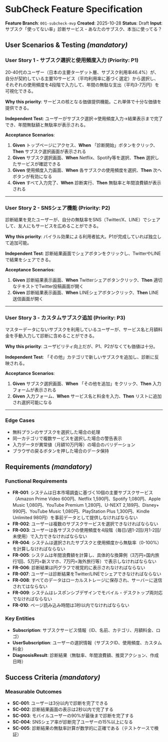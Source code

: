 # SubCheck Feature Specification

**Feature Branch**: `001-subcheck-mvp`
**Created**: 2025-10-28
**Status**: Draft
**Input**: サブスク「使ってない率」診断サービス - あなたのサブスク、本当に使ってる？

## User Scenarios & Testing *(mandatory)*

### User Story 1 - サブスク選択と使用頻度入力 (Priority: P1)

20-40代のユーザー（日本の主要ターゲット層、サブスク利用率46.4%）が、自分が契約している主要10サービス（平均利用率に基づく選定）から選択し、それぞれの使用頻度を4段階で入力して、年間の無駄な支出（平均3-7万円）を可視化できる。

**Why this priority**: サービスの核となる価値提供機能。これ単体で十分な価値を提供できる。

**Independent Test**: ユーザーがサブスク選択→使用頻度入力→結果表示まで完了でき、年間無駄額と無駄率が表示される。

**Acceptance Scenarios**:

1. **Given** トップページにアクセス、**When** 「診断開始」ボタンをクリック、**Then** サブスク選択画面が表示される
2. **Given** サブスク選択画面、**When** Netflix、Spotify等を選択、**Then** 選択したサービスが確認できる
3. **Given** 使用頻度入力画面、**When** 各サブスクの使用頻度を選択、**Then** 次へボタンが有効になる
4. **Given** すべて入力完了、**When** 診断実行、**Then** 無駄率と年間浪費額が表示される

---

### User Story 2 - SNSシェア機能 (Priority: P2)

診断結果を見たユーザーが、自分の無駄率をSNS（Twitter/X、LINE）でシェアして、友人にもサービスを広めることができる。

**Why this priority**: バイラル効果による利用者拡大。P1が完成していれば独立して追加可能。

**Independent Test**: 診断結果画面でシェアボタンをクリックし、TwitterやLINEで結果をシェアできる。

**Acceptance Scenarios**:

1. **Given** 診断結果表示画面、**When** Twitterシェアボタンクリック、**Then** 適切なテキストでTwitter投稿画面が開く
2. **Given** 診断結果表示画面、**When** LINEシェアボタンクリック、**Then** LINE送信画面が開く

---

### User Story 3 - カスタムサブスク追加 (Priority: P3)

マスターデータにないサブスクを利用しているユーザーが、サービス名と月額料金を手動入力して診断に含めることができる。

**Why this priority**: ユーザビリティ向上だが、P1、P2がなくても価値は十分。

**Independent Test**: 「その他」カテゴリで新しいサブスクを追加し、診断に反映される。

**Acceptance Scenarios**:

1. **Given** サブスク選択画面、**When** 「その他を追加」をクリック、**Then** 入力フォームが表示される
2. **Given** 入力フォーム、**When** サービス名と料金を入力、**Then** リストに追加され選択可能になる

---

### Edge Cases

- 無料プランのサブスクを選択した場合の処理
- 同一カテゴリで複数サービスを選択した場合の警告表示
- 入力データが異常値（月額10万円等）の場合のバリデーション
- ブラウザの戻るボタンを押した場合のデータ保持

## Requirements *(mandatory)*

### Functional Requirements

- **FR-001**: システムは日本市場調査に基づく10個の主要サブスクサービス（Amazon Prime Video 600円、Netflix 1,590円、Spotify 1,080円、Apple Music 1,080円、YouTube Premium 1,280円、U-NEXT 2,189円、Disney+ 990円、YouTube Music 1,080円、PlayStation Plus 1,300円、Kindle Unlimited 980円）を事前データとして提供しなければならない
- **FR-002**: ユーザーは複数のサブスクサービスを選択できなければならない
- **FR-003**: ユーザーは各サブスクの使用頻度を4段階（毎日/週1-2回/月1-2回/未使用）で入力できなければならない
- **FR-004**: システムは選択されたサブスクと使用頻度から無駄率（0-100%）を計算しなければならない
- **FR-005**: システムは年間浪費額を計算し、具体的な換算例（3万円=国内旅行1回、5万円=新スマホ、7万円=海外旅行等）で表示しなければならない
- **FR-006**: 診断結果は円グラフで視覚的に表示されなければならない
- **FR-007**: ユーザーは診断結果をTwitter/LINEでシェアできなければならない
- **FR-008**: すべてのデータはローカルストレージに保存され、サーバーに送信されてはならない
- **FR-009**: システムはレスポンシブデザインでモバイル・デスクトップ両対応でなければならない
- **FR-010**: ページ読み込み時間は3秒以内でなければならない

### Key Entities

- **Subscription**: サブスクサービス情報（ID、名前、カテゴリ、月額料金、ロゴ）
- **UserSubscription**: ユーザーの選択情報（サブスクID、使用頻度、カスタム料金）
- **DiagnosisResult**: 診断結果（無駄率、年間浪費額、推奨アクション、作成日時）

## Success Criteria *(mandatory)*

### Measurable Outcomes

- **SC-001**: ユーザーは3分以内で診断を完了できる
- **SC-002**: 診断結果画面の表示は2秒以内で完了する
- **SC-003**: モバイルユーザーの90%が最後まで診断を完了する
- **SC-004**: SNSシェア率が診断完了ユーザーの15%以上になる
- **SC-005**: 診断結果の無駄率計算が数学的に正確である（テストケースで検証）
